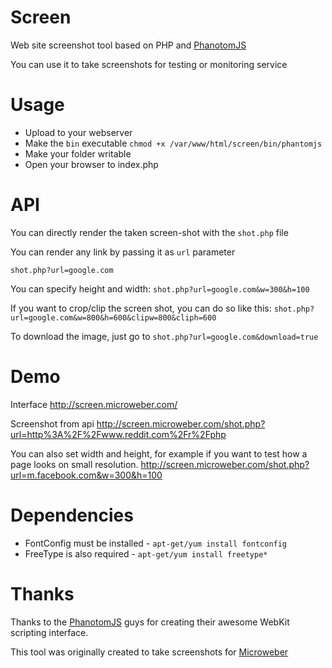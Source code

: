 Screen
======

Web site screenshot tool based on PHP and [PhanotomJS](http://phantomjs.org/ "")

You can use it to take screenshots for testing or monitoring service


Usage
======

* Upload to your webserver 
* Make the `bin` executable `chmod +x /var/www/html/screen/bin/phantomjs`
* Make your folder writable
* Open your browser to index.php


API
=====

You can directly render the taken screen-shot with the `shot.php` file

You can render any link by passing it as `url` parameter

`shot.php?url=google.com`

You can specify height and width:
`shot.php?url=google.com&w=300&h=100`

If you want to crop/clip the screen shot, you can do so like this:
`shot.php?url=google.com&w=800&h=600&clipw=800&cliph=600`

To download the image, just go to `shot.php?url=google.com&download=true`

 



Demo
====
Interface http://screen.microweber.com/

Screenshot from api http://screen.microweber.com/shot.php?url=http%3A%2F%2Fwww.reddit.com%2Fr%2Fphp

You can also set width and height, for example if you want to test how a page looks on small resolution. 
http://screen.microweber.com/shot.php?url=m.facebook.com&w=300&h=100





Dependencies
=====
 * FontConfig must be installed -  `apt-get/yum install fontconfig`
 * FreeType is also required - `apt-get/yum install freetype*`


Thanks
====
Thanks to the [PhanotomJS](http://phantomjs.org/ "Headless browser") guys for creating their awesome WebKit scripting interface.

This tool was originally created to take screenshots for [Microweber](http://microweber.com/ "open source cms")